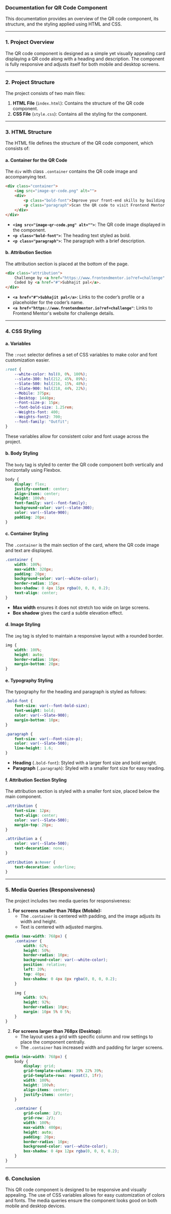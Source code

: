 ### Documentation for QR Code Component

This documentation provides an overview of the QR code component, its structure, and the styling applied using HTML and CSS.

---

### **1. Project Overview**

The QR code component is designed as a simple yet visually appealing card displaying a QR code along with a heading and description. The component is fully responsive and adjusts itself for both mobile and desktop screens.

---

### **2. Project Structure**

The project consists of two main files:

1. **HTML File** (`index.html`): Contains the structure of the QR code component.
2. **CSS File** (`style.css`): Contains all the styling for the component.

---

### **3. HTML Structure**

The HTML file defines the structure of the QR code component, which consists of:

#### **a. Container for the QR Code**
The `div` with class `.container` contains the QR code image and accompanying text.

```html
<div class="container">
    <img src="image-qr-code.png" alt="">
    <div>
        <p class="bold-font">Improve your front-end skills by building projects</p>
        <p class="paragraph">Scan the QR code to visit Frontend Mentor and take your coding skills to the next level</p>
    </div>
</div>
```

- **`<img src="image-qr-code.png" alt="">`**: The QR code image displayed in the component.
- **`<p class="bold-font">`**: The heading text styled as bold.
- **`<p class="paragraph">`**: The paragraph with a brief description.

#### **b. Attribution Section**
The attribution section is placed at the bottom of the page.

```html
<div class="attribution">
    Challenge by <a href="https://www.frontendmentor.io?ref=challenge" target="_blank">Frontend Mentor</a>. 
    Coded by <a href="#">Subhajit pal</a>.
</div>
```

- **`<a href="#">Subhajit pal</a>`**: Links to the coder’s profile or a placeholder for the coder’s name.
- **`<a href="https://www.frontendmentor.io?ref=challenge"`**: Links to Frontend Mentor's website for challenge details.

---

### **4. CSS Styling**

#### **a. Variables**
The `:root` selector defines a set of CSS variables to make color and font customization easier.

```css
:root {
    --white-color: hsl(0, 0%, 100%);
    --slate-300: hsl(212, 45%, 89%);
    --Slate-500: hsl(216, 15%, 48%);
    --Slate-900: hsl(218, 44%, 22%);
    --Mobile: 375px;
    --Desktop: 1440px;
    --Font-size-p: 15px;
    --font-bold-size: 1.25rem;
    --Weights-font: 400;
    --Weights-font2: 700;
    --font-family: "Outfit";
}
```

These variables allow for consistent color and font usage across the project.

#### **b. Body Styling**
The `body` tag is styled to center the QR code component both vertically and horizontally using Flexbox.

```css
body {
    display: flex;
    justify-content: center;
    align-items: center;
    height: 100vh;
    font-family: var(--font-family);
    background-color: var(--slate-300);
    color: var(--Slate-900);
    padding: 20px;
}
```

#### **c. Container Styling**
The `.container` is the main section of the card, where the QR code image and text are displayed.

```css
.container {
    width: 100%;
    max-width: 320px;
    padding: 20px;
    background-color: var(--white-color);
    border-radius: 15px;
    box-shadow: 0 4px 15px rgba(0, 0, 0, 0.2);
    text-align: center;
}
```

- **Max width** ensures it does not stretch too wide on large screens.
- **Box shadow** gives the card a subtle elevation effect.

#### **d. Image Styling**
The `img` tag is styled to maintain a responsive layout with a rounded border.

```css
img {
    width: 100%;
    height: auto;
    border-radius: 10px;
    margin-bottom: 20px;
}
```

#### **e. Typography Styling**
The typography for the heading and paragraph is styled as follows:

```css
.bold-font {
    font-size: var(--font-bold-size);
    font-weight: bold;
    color: var(--Slate-900);
    margin-bottom: 10px;
}

.paragraph {
    font-size: var(--Font-size-p);
    color: var(--Slate-500);
    line-height: 1.6;
}
```

- **Heading** (`.bold-font`): Styled with a larger font size and bold weight.
- **Paragraph** (`.paragraph`): Styled with a smaller font size for easy reading.

#### **f. Attribution Section Styling**
The attribution section is styled with a smaller font size, placed below the main component.

```css
.attribution {
    font-size: 12px;
    text-align: center;
    color: var(--Slate-500);
    margin-top: 20px;
}

.attribution a {
    color: var(--Slate-500);
    text-decoration: none;
}

.attribution a:hover {
    text-decoration: underline;
}
```

---

### **5. Media Queries (Responsiveness)**

The project includes two media queries for responsiveness:

1. **For screens smaller than 768px (Mobile):**
   - The `.container` is centered with padding, and the image adjusts its width and height.
   - Text is centered with adjusted margins.

```css
@media (max-width: 768px) {
    .container {
        width: 62%;
        height: 50%;
        border-radius: 10px;
        background-color: var(--white-color);
        position: relative;
        left: 20%;
        top: 40px;
        box-shadow: 0 4px 8px rgba(0, 0, 0, 0.2);
    }

    img {
        width: 92%;
        height: 92%;
        border-radius: 10px;
        margin: 10px 5% 0 5%;
    }
}
```

2. **For screens larger than 768px (Desktop):**
   - The layout uses a grid with specific column and row settings to place the component centrally.
   - The `.container` has increased width and padding for larger screens.

```css
@media (min-width: 768px) {
    body {
        display: grid;
        grid-template-columns: 39% 22% 39%;
        grid-template-rows: repeat(3, 1fr);
        width: 100%;
        height: 100vh;
        align-items: center;
        justify-items: center;
    }

    .container {
        grid-column: 2/3;
        grid-row: 2/3;
        width: 100%;
        max-width: 400px;
        height: auto;
        padding: 20px;
        border-radius: 10px;
        background-color: var(--white-color);
        box-shadow: 0 4px 12px rgba(0, 0, 0, 0.2);
    }
}
```

---

### **6. Conclusion**

This QR code component is designed to be responsive and visually appealing. The use of CSS variables allows for easy customization of colors and fonts. The media queries ensure the component looks good on both mobile and desktop devices.